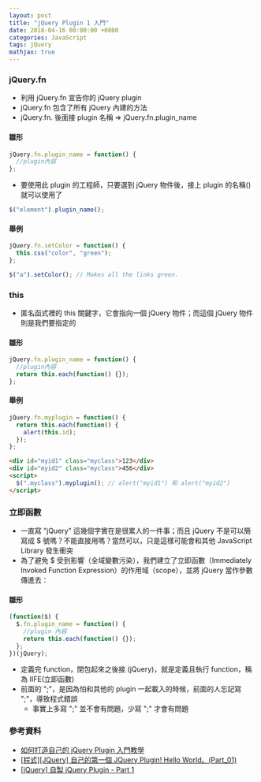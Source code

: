 ```yaml
---
layout: post
title: "jQuery Plugin 1 入門"
date: 2018-04-16 00:00:00 +0800
categories: JavaScript
tags: jQuery
mathjax: true
---
```


### jQuery.fn

- 利用 jQuery.fn 宣告你的 jQuery plugin
- jQuery.fn 包含了所有 jQuery 內建的方法
- jQuery.fn. 後面接 plugin 名稱 => jQuery.fn.plugin_name

#### 雛形

```js
jQuery.fn.plugin_name = function() {
  //plugin內容
};
```

- 要使用此 plugin 的工程師，只要選到 jQuery 物件後，接上 plugin 的名稱()就可以使用了

```js
$("element").plugin_name();
```

#### 舉例

```js
jQuery.fn.setColor = function() {
  this.css("color", "green");
};

$("a").setColor(); // Makes all the links green.
```

### this

- 匿名函式裡的 this 關鍵字，它會指向一個 jQuery 物件；而這個 jQuery 物件則是我們要指定的

#### 雛形

```js
jQuery.fn.plugin_name = function() {
  //plugin內容
  return this.each(function() {});
};
```

#### 舉例

```js
jQuery.fn.myplugin = function() {
  return this.each(function() {
    alert(this.id);
  });
};
```

```html
<div id="myid1" class="myclass">123</div>
<div id="myid2" class="myclass">456</div>
<script>
  $(".myclass").myplugin(); // alert("myid1") 和 alert("myid2")
</script>
```

### 立即函數

- 一直寫 "jQuery" 這幾個字實在是很累人的一件事；而且 jQuery 不是可以簡寫成 \$ 號嗎？不能直接用嗎？當然可以，只是這樣可能會和其他 JavaScript Library 發生衝突
- 為了避免 \$ 受到影響（全域變數污染），我們建立了立即函數（Immediately Invoked Function Expression）的作用域（scope），並將 jQuery 當作參數傳進去：

#### 雛形

```js
(function($) {
  $.fn.plugin_name = function() {
    //plugin 內容
    return this.each(function() {});
  };
})(jQuery);
```

- 定義完 function，閉包起來之後接 (jQuery)，就是定義且執行 function，稱為 IIFE(立即函數)
- 前面的 ";"，是因為怕和其他的 plugin 一起載入的時候，前面的人忘記寫 ";"，導致程式錯誤
  - 事實上多寫 ";" 並不會有問題，少寫 ";" 才會有問題

### 參考資料

- [如何打造自己的 jQuery Plugin 入門教學](https://blog.kdchang.cc/2016/04/01/how-to-create-your-own-jquery-plugin/)
- [[程式][JQuery] 自己的第一個 JQuery Plugin! Hello World。(Part_01)](http://expect7.pixnet.net/blog/post/38085270)
- [[jQuery] 自製 jQuery Plugin - Part 1](http://jaceju.net/2008-05-13-build-your-own-jquery-plugin-1/)
